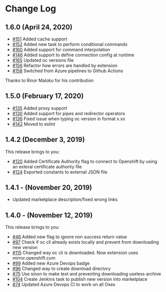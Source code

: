 # Change Log

## 1.6.0 (April 24, 2020)

* [#151](https://github.com/redhat-developer/openshift-vsts/pull/153) Added cache support
* [#152](https://github.com/redhat-developer/openshift-vsts/issues/152) Added new task to perform conditional commands
* [#160](https://github.com/redhat-developer/openshift-vsts/pull/160) Added support for command interpolation
* [#146](https://github.com/redhat-developer/openshift-vsts/issues/146) Added support to define connection config at runtime
* [#165](https://github.com/redhat-developer/openshift-vsts/pull/165) Updated oc versions file
* [#156](https://github.com/redhat-developer/openshift-vsts/pull/156) Refactor how errors are handled by extension
* [#158](https://github.com/redhat-developer/openshift-vsts/pull/158) Switched from Azure pipelines to Github Actions

Thanks to Rinor Maloku for his contribution

## 1.5.0 (February 17, 2020)

* [#135](https://github.com/redhat-developer/openshift-vsts/issues/135) Added proxy support
* [#130](https://github.com/redhat-developer/openshift-vsts/issues/130) Added support for pipes and redirector operators
* [#136](https://github.com/redhat-developer/openshift-vsts/issues/136) Fixed issue when typing oc version in format x.xx
* [#142](https://github.com/redhat-developer/openshift-vsts/issues/142) Moved to eslint

## 1.4.2 (December 3, 2019)

This release brings to you: 
* [#120](https://github.com/redhat-developer/openshift-vsts/issues/120) Added Certificate Authority flag to connect to Openshift by using an exteral certificate authority file
* [#124](https://github.com/redhat-developer/openshift-vsts/issues/124) Exported constants to external JSON file

## 1.4.1 - (November 20, 2019) 

* Updated marketplace description/fixed wrong links

## 1.4.0 - (November 12, 2019) 

This release brings to you:

* [#46](https://github.com/redhat-developer/openshift-vsts/issues/46) Added new flag to ignore non success return value
* [#97](https://github.com/redhat-developer/openshift-vsts/issues/97) Check if oc cli already exists locally and prevent from downloading new version
* [#115](https://github.com/redhat-developer/openshift-vsts/issues/115) Changed way oc cli is downloaded. Now extension uses mirror.openshift.com
* [#99](https://github.com/redhat-developer/openshift-vsts/issues/99) Added new Azure Devops badge
* [#96](https://github.com/redhat-developer/openshift-vsts/issues/96) Changed way to create download directory 
* [#75](https://github.com/redhat-developer/openshift-vsts/pull/98) Use sinon to make test and preventing downloading useless archive
* [#104](https://github.com/redhat-developer/openshift-vsts/issues/104) Create Jenkins task to publish new version into marketplace
* [#74](https://github.com/redhat-developer/openshift-vsts/issues/74) Updated Azure Devops CI to work on all Oses
